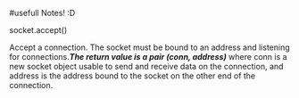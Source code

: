 #usefull Notes! :D


socket.accept()

Accept a connection. The socket must be bound to an address and listening for connections.***The return value is a pair (conn, address)*** where conn is a new socket object usable to send and receive data on the connection, and address is the address bound to the socket on the other end of the connection.

